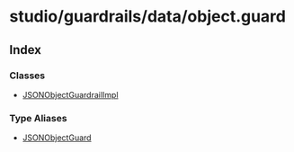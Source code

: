 # studio/guardrails/data/object.guard

## Index

### Classes

- [JSONObjectGuardrailImpl](classes/JSONObjectGuardrailImpl.md)

### Type Aliases

- [JSONObjectGuard](type-aliases/JSONObjectGuard.md)
